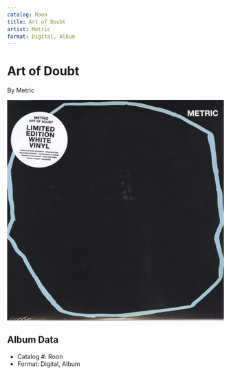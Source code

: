 ```yaml
---
catalog: Roon
title: Art of Doubt
artist: Metric
format: Digital, Album
---
```


# Art of Doubt

By Metric

![](../../assets/albumcovers/Metric-Art_of_Doubt.png)

## Album Data

- Catalog #: Roon
- Format: Digital, Album

